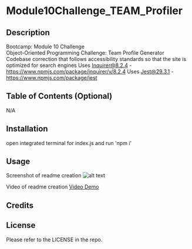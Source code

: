 # Module10Challenge_TEAM_Profiler

## Description

Bootcamp: Module 10 Challenge <br />
Object-Oriented Programming Challenge: Team Profile Generator <br />
Codebase correction that follows accessibility standards so that the site is optimized for search engines
Uses Inquirer@8.2.4 - https://www.npmjs.com/package/inquirer/v/8.2.4
Uses Jest@29.3.1 - https://www.npmjs.com/package/jest

## Table of Contents (Optional)

N/A

## Installation

open integrated terminal for index.js and run 'npm i'

## Usage
Screenshot of readme creation
![alt text](placeholder)

Video of readme creation
[Video Demo](placeholder)

## Credits



## License

Please refer to the LICENSE in the repo.
